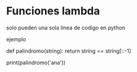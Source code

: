 # Funciones lambda
solo pueden una sola linea de codigo en python

ejemplo

def palindromo(string):
    return string == string[::-1]

print(palindromo('ana'))

